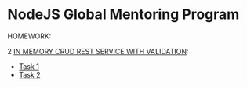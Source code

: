 # NodeJS Global Mentoring Program
HOMEWORK:

2 [IN MEMORY CRUD REST SERVICE WITH VALIDATION](https://github.com/20eleven/NodeJS-hw_tasks/tree/homework-2):
  * [Task 1](https://github.com/20eleven/NodeJS-hw_tasks/tree/homework-2/src)
  * [Task 2](https://github.com/20eleven/NodeJS-hw_tasks/tree/homework-2/src/utils/validation)

